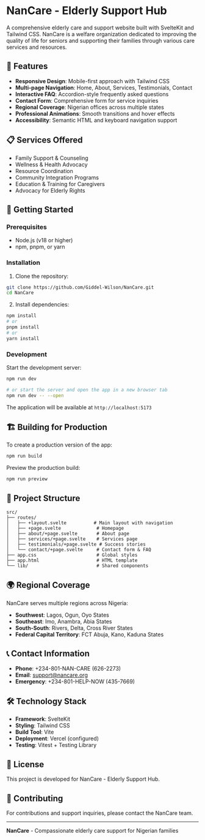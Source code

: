 # NanCare - Elderly Support Hub

A comprehensive elderly care and support website built with SvelteKit and Tailwind CSS. NanCare is a welfare organization dedicated to improving the quality of life for seniors and supporting their families through various care services and resources.

## 🌟 Features

- **Responsive Design**: Mobile-first approach with Tailwind CSS
- **Multi-page Navigation**: Home, About, Services, Testimonials, Contact
- **Interactive FAQ**: Accordion-style frequently asked questions
- **Contact Form**: Comprehensive form for service inquiries
- **Regional Coverage**: Nigerian offices across multiple states
- **Professional Animations**: Smooth transitions and hover effects
- **Accessibility**: Semantic HTML and keyboard navigation support

## 📋 Services Offered

- Family Support & Counseling
- Wellness & Health Advocacy
- Resource Coordination
- Community Integration Programs
- Education & Training for Caregivers
- Advocacy for Elderly Rights

## 🚀 Getting Started

### Prerequisites

- Node.js (v18 or higher)
- npm, pnpm, or yarn

### Installation

1. Clone the repository:
```bash
git clone https://github.com/Giddel-Wilson/NanCare.git
cd NanCare
```

2. Install dependencies:
```bash
npm install
# or
pnpm install
# or
yarn install
```

### Development

Start the development server:

```bash
npm run dev

# or start the server and open the app in a new browser tab
npm run dev -- --open
```

The application will be available at `http://localhost:5173`

## 🏗️ Building for Production

To create a production version of the app:

```bash
npm run build
```

Preview the production build:

```bash
npm run preview
```

## 📁 Project Structure

```
src/
├── routes/
│   ├── +layout.svelte          # Main layout with navigation
│   ├── +page.svelte             # Homepage
│   ├── about/+page.svelte       # About page
│   ├── services/+page.svelte    # Services page
│   ├── testimonials/+page.svelte # Success stories
│   └── contact/+page.svelte     # Contact form & FAQ
├── app.css                      # Global styles
├── app.html                     # HTML template
└── lib/                         # Shared components
```

## 🌍 Regional Coverage

NanCare serves multiple regions across Nigeria:

- **Southwest**: Lagos, Ogun, Oyo States
- **Southeast**: Imo, Anambra, Abia States  
- **South-South**: Rivers, Delta, Cross River States
- **Federal Capital Territory**: FCT Abuja, Kano, Kaduna States

## 📞 Contact Information

- **Phone**: +234-801-NAN-CARE (626-2273)
- **Email**: support@nancare.org
- **Emergency**: +234-801-HELP-NOW (435-7669)

## 🛠️ Technology Stack

- **Framework**: SvelteKit
- **Styling**: Tailwind CSS
- **Build Tool**: Vite
- **Deployment**: Vercel (configured)
- **Testing**: Vitest + Testing Library

## 📄 License

This project is developed for NanCare - Elderly Support Hub.

## 🤝 Contributing

For contributions and support inquiries, please contact the NanCare team.

---

**NanCare** - Compassionate elderly care support for Nigerian families
